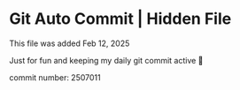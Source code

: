 # Git Auto Commit | Hidden File

This file was added Feb 12, 2025

Just for fun and keeping my daily git commit active 🤪

commit number: 2507011
